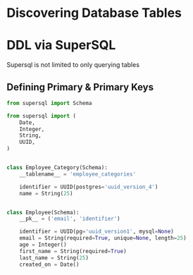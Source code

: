 # Discovering Database Tables


# DDL via SuperSQL

Supersql is not limited to only querying tables


## Defining Primary & Primary Keys

```py
from supersql import Schema

from supersql import (
    Date,
    Integer,
    String,
    UUID,
)


class Employee_Category(Schema):
    __tablename__ = 'employee_categories'

    identifier = UUID(postgres='uuid_version_4')
    name = String(25)


class Employee(Schema):
    __pk__ = ('email', 'identifier')

    identifier = UUID(pg='uuid_version1', mysql=None)
    email = String(required=True, unique=None, length=25)
    age = Integer()
    first_name = String(required=True)
    last_name = String(25)
    created_on = Date()
```
